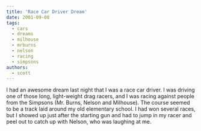 ```yaml
---
title: 'Race Car Driver Dream'
date: 2001-09-08
tags:
  - cars
  - dreams
  - milhouse
  - mrburns
  - nelson
  - racing
  - simpsons
authors:
  - scott
---
```


I had an awesome dream last night that I was a race car driver. I was driving one of those long, light-weight drag racers, and I was racing against people from the Simpsons (Mr. Burns, Nelson and Milhouse). The course seemed to be a track laid around my old elementary school. I had won several races, but I showed up just after the starting gun and had to jump in my racer and peel out to catch up with Nelson, who was laughing at me.
